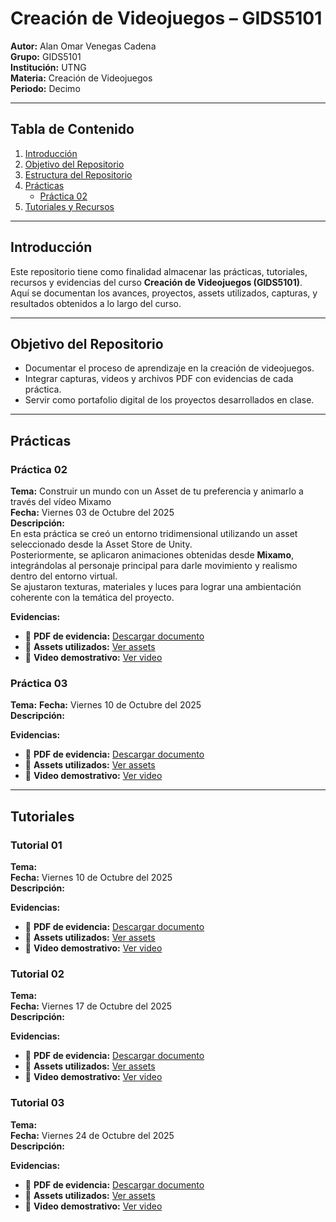 # Creación de Videojuegos – GIDS5101

**Autor:** Alan Omar Venegas Cadena  
**Grupo:** GIDS5101  
**Institución:** UTNG  
**Materia:** Creación de Videojuegos  
**Periodo:** Decimo

---

##  Tabla de Contenido

1. [Introducción](#introducción)
2. [Objetivo del Repositorio](#objetivo-del-repositorio)
3. [Estructura del Repositorio](#estructura-del-repositorio)
4. [Prácticas](#prácticas)
   - [Práctica 02](#práctica-02)
5. [Tutoriales y Recursos](#tutoriales-y-recursos)

---

##  Introducción

Este repositorio tiene como finalidad almacenar las prácticas, tutoriales, recursos y evidencias del curso **Creación de Videojuegos (GIDS5101)**.  
Aquí se documentan los avances, proyectos, assets utilizados, capturas, y resultados obtenidos a lo largo del curso.

---

##  Objetivo del Repositorio

- Documentar el proceso de aprendizaje en la creación de videojuegos.  
- Integrar capturas, videos y archivos PDF con evidencias de cada práctica.  
- Servir como portafolio digital de los proyectos desarrollados en clase.

---
## Prácticas

### Práctica 02  
**Tema:** Construir un mundo con un Asset de tu preferencia y animarlo a través del vídeo Mixamo  
**Fecha:** Viernes 03 de Octubre del 2025  
**Descripción:**  
En esta práctica se creó un entorno tridimensional utilizando un asset seleccionado desde la Asset Store de Unity.  
Posteriormente, se aplicaron animaciones obtenidas desde **Mixamo**, integrándolas al personaje principal para darle movimiento y realismo dentro del entorno virtual.  
Se ajustaron texturas, materiales y luces para lograr una ambientación coherente con la temática del proyecto.


**Evidencias:**  
- 📄 **PDF de evidencia:** <a href="https://raw.githubusercontent.com/ABOK451/Creacion-de-Videojuegos-GIDS5101/main/Practicas/Practica02/Practica02.pdf" download>Descargar documento</a>
- 🧰 **Assets utilizados:** [Ver assets](./Practicas/Practica02/assets/practica02.unitypackage) 
- 🎥 **Video demostrativo:** [Ver video](#)

### Práctica 03  
**Tema:** 
**Fecha:** Viernes 10 de Octubre del 2025  
**Descripción:**  



**Evidencias:**  
- 📄 **PDF de evidencia:** <a href="https://raw.githubusercontent.com/ABOK451/Creacion-de-Videojuegos-GIDS5101/main/Practicas/Practica03/Practica03.pdf" download>Descargar documento</a>
- 🧰 **Assets utilizados:** [Ver assets](./Practicas/Practica03/assets/practica03.unitypackage) 
- 🎥 **Video demostrativo:** <a href="https://drive.google.com/file/d/1-lCl3fqmQyC5KU58uzRJxyzp6IB0gQW8/view?usp=drive_link" target="_blank">Ver video</a>


---
## Tutoriales

### Tutorial 01  
**Tema:**  
**Fecha:** Viernes 10 de Octubre del 2025  
**Descripción:**  
 

**Evidencias:**  
- 📄 **PDF de evidencia:** <a href="https://raw.githubusercontent.com/ABOK451/Creacion-de-Videojuegos-GIDS5101/main/Tutoriales/Tutorial01/Tutorial01.pdf" download>Descargar documento</a>
- 🧰 **Assets utilizados:** [Ver assets](./Tutoriales/Tutorial01/assets/tutorial01.unitypackage) 
- 🎥 **Video demostrativo:** <a href="https://drive.google.com/file/d/1dVuDKzNOVF8KOYEx4cJnWPKEV7E8Uvs9/view?usp=drive_link" target="_blank">Ver video</a>


### Tutorial 02  
**Tema:**  
**Fecha:** Viernes 17 de Octubre del 2025  
**Descripción:**  
 

**Evidencias:**  
- 📄 **PDF de evidencia:** <a href="https://raw.githubusercontent.com/ABOK451/Creacion-de-Videojuegos-GIDS5101/main/Tutoriales/Tutorial02/Tutorial02.pdf" download>Descargar documento</a>
- 🧰 **Assets utilizados:** [Ver assets](./Tutoriales/Tutorial02/assets/tutorial02.unitypackage) 
- 🎥 **Video demostrativo:** <a href="https://drive.google.com/file/d/13X6iow5lmI4k0s2hCRCrksWoOtoayFmx/view?usp=sharing" target="_blank">Ver video</a>


### Tutorial 03  
**Tema:**  
**Fecha:** Viernes 24 de Octubre del 2025  
**Descripción:**  
 

**Evidencias:**  
- 📄 **PDF de evidencia:** <a href="https://raw.githubusercontent.com/ABOK451/Creacion-de-Videojuegos-GIDS5101/main/Tutoriales/Tutorial03/Tutorial03.pdf" download>Descargar documento</a>
- 🧰 **Assets utilizados:** [Ver assets](./Tutoriales/Tutorial03/assets/tutorial03.unitypackage) 
- 🎥 **Video demostrativo:** <a href="https://drive.google.com/file/d/1V1rY091KgyoiIZtqsmLO2WlSxXI6T72h/view?usp=sharing" target="_blank">Ver video</a>






